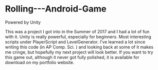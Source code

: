 # Rolling---Android-Game
Powered by Unity

This was a project I got into in the Summer of 2017 and I had a lot of fun with it. Unity is really powerful, especially for beginners. Most interesting scripts under PlayerScript and LevelGenerator. I've learned a lot since writing this code  (in AP Comp. Sci. ) and looking back at some of it makes me cringe, but hopefully my next project will look better. If you want to try this game out, although it never got fully polished, it is available for download on my portfolio website.

